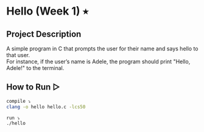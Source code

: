 # Hello (Week 1) ⭑

## Project Description 
A simple program in C that prompts the user for their name and says hello to that user.  
For instance, if the user’s name is Adele, the program should print "Hello, Adele!" to the terminal.  

## How to Run ▷
```bash
compile ⤵  
clang -o hello hello.c -lcs50  

run ⤵  
./hello  
